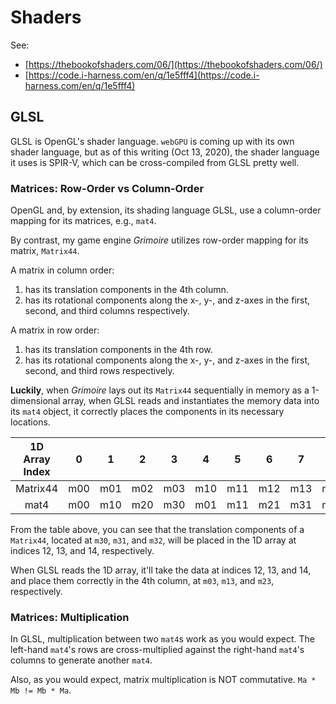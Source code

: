 # Shaders

See:
* [https://thebookofshaders.com/06/](https://thebookofshaders.com/06/)
* [https://code.i-harness.com/en/q/1e5fff4](https://code.i-harness.com/en/q/1e5fff4)

## GLSL
GLSL is OpenGL's shader language.  `webGPU` is coming up with its own shader language, but as of this writing (Oct 13, 2020), the shader language it uses is SPIR-V, which can be cross-compiled from GLSL pretty well.

### Matrices: Row-Order vs Column-Order
OpenGL and, by extension, its shading language GLSL, use a column-order mapping for its matrices, e.g., `mat4`.

By contrast, my game engine _Grimoire_ utilizes row-order mapping for its matrix, `Matrix44`.

A matrix in column order:
1. has its translation components in the 4th column.
1. has its rotational components along the x-, y-, and z-axes in the first, second, and third columns respectively.

A matrix in row order:
1. has its translation components in the 4th row.
1. has its rotational components along the x-, y-, and z-axes in the first, second, and third rows respectively.

**Luckily**, when _Grimoire_ lays out its `Matrix44` sequentially in memory as a 1-dimensional array, when GLSL reads and instantiates the memory data into its `mat4` object, it correctly places the components in its necessary locations.

| 1D Array Index | 0 | 1 | 2 | 3 | 4 | 5 | 6 | 7 | 8 | 9 | 10 | 11 | 12 | 13 | 14 | 15 |
|:---:|:---:|:---:|:---:|:---:|:---:|:---:|:---:|:---:|:---:|:---:|:---:|:---:|:---:|:---:|:---:|:---:|
| Matrix44 | m00 | m01 | m02 | m03 | m10 | m11 | m12 | m13 | m20 | m21 | m22 | m23 | m30 | m31 | m32 | m33 |
| mat4 | m00 | m10 | m20 | m30 | m01 | m11 | m21 | m31 | m02 | m12 | m22 | m32 | m03 | m13 | m23 | m33 |

From the table above, you can see that the translation components of a `Matrix44`, located at `m30`, `m31`, and `m32`, will be placed in the 1D array at indices 12, 13, and 14, respectively.

When GLSL reads the 1D array, it'll take the data at indices 12, 13, and 14, and place them correctly in the 4th column, at `m03`, `m13`, and `m23`, respectively.

### Matrices: Multiplication
In GLSL, multiplication between two `mat4`s work as you would expect.  The left-hand `mat4`'s rows are cross-multiplied against the right-hand `mat4`'s columns to generate another `mat4`.

Also, as you would expect, matrix multiplication is NOT commutative.  `Ma * Mb != Mb * Ma`.
